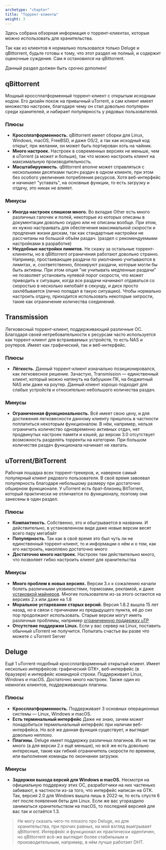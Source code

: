 ```yaml
---
archetype: "chapter"
title: "Торрент-клиенты"
weight: 3
---
```

Здесь собрана обзорная информация о торрент-клиентах, которые можно использовать для хранительства.

Так как из клиентов я нормально пользовался только Deluge и qBittorrent, будьте готовы к тому, что этот раздел не
полный, и содержит оценочные суждения. Сам я остановился на qBittorrent.

Данный раздел должен быть срочно дополнен!

## qBittorrent

Мощный кроссплатформенный торрент-клиент с открытым исходным кодом. Его дизайн похож на привычный uTorrent, а сам клиент
имеет множество настроек, благодаря чему он стал довольно популярен среди хранителей, и набирает популярность у рядовых
пользователей.

### Плюсы

* **Кроссплатформенность.** qBittorrent имеет сборки для Linux, Windows, macOS, FreeBSD, и даже OS/2, а так как исходный
  код открыт, при желании, он может быть портирован хоть на чайник.
* **Много настроек.** Настроек в современных версиях не меньше, чем в uTorrent (а может и больше), так что можно
  настроить клиент на максимальную производительность.
* **Масштабируемость.** qBittorrent вполне может справляться с несколькими десятками тысяч раздач в одном клиенте, при
  этом без особого увеличения потребления ресурсов. Хотя веб-интерфейс и начинает "уставать", на основные функции, то
  есть загрузку и отдачу, это никак не влияет.

### Минусы

* **Иногда настроек слишком много.** Во вкладке Other есть много различных галочек и полей, некоторые из которых описаны
  в документации довольно скудно или не описаны вообще. При этом, их нужно настраивать для обеспечения максимальной
  скорости и продления жизни дискам, так как стандартные настройки не рассчитаны на большой объём раздач. (раздел с
  рекомендуемыми настройками в разработке)
* **Неудобные настройки лимитов.** Не скажу за остальные торрент-клиненты, но в qBittorrent ограничения работают
  довольно странно. Например, простаивающие раздачи по умолчанию учитываются в лимитах, и, соответственно, блокируют
  раздачи, которые могли бы быть активны. При этом опция "не учитывать медленные раздачи" не позволяет установить
  нулевой порог скорости, что может приводить к ситуации, когда все раздачи начинают отдаваться со скоростью в несколько
  килобайт в секунду, и диск просто захлёбывается (лично попадал в такую ситуацию). Чтобы нормально настроить отдачу,
  приходится использовать некоторые хитрости, такие как ограничение количества соединений.

## Transmission

Легковесный торрент-клиент, поддерживающий различные ОС. Благодаря своей нетребовательности к ресурсам часто
используется как торрент-клиент для встраиваемых устройств, то есть NAS и роутеров. Имеет как графический, так и
веб-интерфейс.

### Плюсы

* **Лёгкость.** Данный торрент-клиент изначально позиционировался, как легковесное решение. Зачастую, Transmission —
  единственный клиент, который можно натянуть на бабушкин ПК, на бюджетный NAS или даже на роутер. Данный клиент хорошо
  подходит для слабых устройств и относительно небольшого количества раздач.

### Минусы

* **Ограниченная функциональность.** Всё имеет свою цену, и для достижения легковесности данному клиенту пришлось в
  частности поплатиться некоторым функционалом. В нём, например, нельзя ограничить количество одновременно активных
  отдач, нет продвинутых настроек памяти и кэшей, до версии 3.0 отсутствует возможность разделять торренты на категории.
  При большом количестве раздач функционала начинает не хватать.

## uTorrent/BitTorrent
Рабочая лошадка всех торрент-трекеров, и, наверное самый популярный клиент рядового пользователя. В своё время завоевал
популярность благодаря небольшому размеру при достаточно обширном функционале. У uTorrent есть брат-близнец BitTorrent,
который практически не отличается по функционалу, поэтому они занесены в один раздел.

### Плюсы

* **Компактность.** Собственно, это и обыгрывается в названии. И действительно, в установленном виде даже новые версии
  весят всего пару мегабайт
* **Популярность.** Так как в своё время это был чуть ли не единственный торрент-клиент, то и информации о нём и о том,
  как его настроить, накоплено достаточно много
* **Достаточно много настроек.** Настроек там действительно много, что позволяет гибко настроить клиент для
  хранительства

### Минусы

* **Много проблем в новых версиях.** Версии 3.х к сожалению начали болеть различными уязвимостями, тормозами, рекламой,
  и даже [установкой майнеров](https://habr.com/ru/post/356682/). Многие пользователи из-за этого остаются на версиях
  2.х или даже на 1.8
* **Моральное устаревание старых версий.** Версия 1.8.2 вышла 15 лет назад, но в связи с причинами из предыдущего
  пункта, её до сих пор продолжают использовать. Старые версии могут иметь различные проблемы,
  например [ограниченную поддержку uTP](https://ru.wikipedia.org/wiki/%CE%9CTorrent#%CE%BCTP)
* **Отсутствие поддержки Linux.** Если у вас сервер на Linux, поставить обычный uTorrent не получится. Попытать счастье
  вы разве что можете с uTorrent Server

## Deluge

Ещё 1 uTorrent-подобный кроссплатформенный открытый клиент. Имеет несколько интерфейсов: графический GTK+,
веб-интерфейс (в браузере) и интерфейс командной строки. Поддерживает Linux, Windows и macOS. Достаточно много настроек.
Также один из немногих клиентов, поддерживающих плагины.

### Плюсы

* **Кроссплатформенность.** Поддерживает 3 основных операционных системы — Linux, Windows и macOS.
* **Есть терминальный интерфейс** Даже не знаю, зачем может понадобиться термильнальный интерфейс при наличии
  веб-интерфейса. Но всё же данная функция существует, и выглядит довольно неплохо.
* **Плагины.** Deluge имеет поддержку различных плагинов. Их не так много (а для версии 2.х ещё меньше), но всё же есть
  довольно интересные, такие как гибкий ограничитель скорости по времени, или выполнение команды по окончании загрузки.

### Минусы

* **Задержки выхода версий для Windows и macOS.** Несмотря на официальную поддержку этих ОС, разработчики на них
  частенько забивают, в частности из-за того, что интерфейс написан на GTK. Так, версия 2.0 для Windows вышла лишь в
  2022-м, то есть спустя 6 лет после появления беты для Linux. Если же вас угораздило заниматься хранительством на
  macOS, то последней версией для вас так и остаётся 1.3.

> Не могу сказать чего-то плохого про Deluge, но для хранительства, при прочих равных, на мой взгляд выигрывает
> qBittorrent. Интерфейс и функционал их практически идентичен, но qBittorrent всё-же выглядит более стабильным и
> производительным, например, в нём лучше работает DHT.